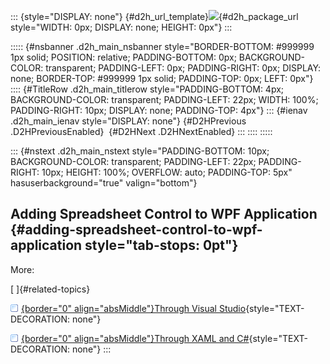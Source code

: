 ::: {style="DISPLAY: none"}
[](ms-xhelp:///?Id=d2h_url_template){#d2h_url_template}![](!package_url!){#d2h_package_url style="WIDTH: 0px; DISPLAY: none; HEIGHT: 0px"}
:::

::::: {#nsbanner .d2h_main_nsbanner style="BORDER-BOTTOM: #999999 1px solid; POSITION: relative; PADDING-BOTTOM: 0px; BACKGROUND-COLOR: transparent; PADDING-LEFT: 0px; PADDING-RIGHT: 0px; DISPLAY: none; BORDER-TOP: #999999 1px solid; PADDING-TOP: 0px; LEFT: 0px"}
:::: {#TitleRow .d2h_main_titlerow style="PADDING-BOTTOM: 4px; BACKGROUND-COLOR: transparent; PADDING-LEFT: 22px; WIDTH: 100%; PADDING-RIGHT: 10px; DISPLAY: none; PADDING-TOP: 4px"}
::: {#ienav .d2h_main_ienav style="DISPLAY: none"}
[](ms-xhelp:///?Id=ed826f79-0d9e-469f-b0d2-480aa15cb816){#D2HPrevious .D2HPreviousEnabled}  [](ms-xhelp:///?Id=e84be08b-4f5f-4485-9ef2-2538fa25ef30){#D2HNext .D2HNextEnabled}
:::
::::
:::::

::: {#nstext .d2h_main_nstext style="PADDING-BOTTOM: 10px; BACKGROUND-COLOR: transparent; PADDING-LEFT: 22px; PADDING-RIGHT: 10px; HEIGHT: 100%; OVERFLOW: auto; PADDING-TOP: 5px" hasuserbackground="true" valign="bottom"}
## Adding Spreadsheet Control to WPF Application {#adding-spreadsheet-control-to-wpf-application style="tab-stops: 0pt"}

More:

[ ]{#related-topics}

[![](button.gif){border="0" align="absMiddle"}Through Visual Studio](ms-xhelp:///?Id=e84be08b-4f5f-4485-9ef2-2538fa25ef30){style="TEXT-DECORATION: none"}

[![](button.gif){border="0" align="absMiddle"}Through XAML and C#](ms-xhelp:///?Id=7f454bc6-6f6b-4fa4-b148-0fdb1eee8c54){style="TEXT-DECORATION: none"}
:::
